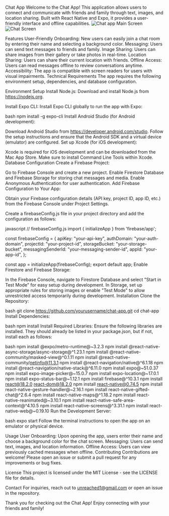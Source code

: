 Chat App
Welcome to the Chat App! This application allows users to connect and communicate with friends and family through text, images, and location sharing. Built with React Native and Expo, it provides a user-friendly interface and offline capabilities.
![Chat app Main Screen](https://github.com/user-attachments/assets/f1aec2ef-31a9-4f21-87a3-6e482a148298)
![Chat Screen](https://github.com/user-attachments/assets/f37f58b0-06ff-4a57-a9bb-606293136076)

Features
User-Friendly Onboarding: New users can easily join a chat room by entering their name and selecting a background color.
Messaging: Users can send text messages to friends and family.
Image Sharing: Users can share images from their gallery or take photos in real-time.
Location Sharing: Users can share their current location with friends.
Offline Access: Users can read messages offline to review conversations anytime.
Accessibility: The app is compatible with screen readers for users with visual impairments.
Technical Requirements
The app requires the following environment setup, dependencies, and database configuration.

Environment Setup
Install Node.js: Download and install Node.js from https://nodejs.org.

Install Expo CLI: Install Expo CLI globally to run the app with Expo:

bash
npm install -g expo-cli
Install Android Studio (for Android development):

Download Android Studio from https://developer.android.com/studio.
Follow the setup instructions and ensure that the Android SDK and a virtual device (emulator) are configured.
Set up Xcode (for iOS development):

Xcode is required for iOS development and can be downloaded from the Mac App Store. Make sure to install Command Line Tools within Xcode.
Database Configuration
Create a Firebase Project:

Go to Firebase Console and create a new project.
Enable Firestore Database and Firebase Storage for storing chat messages and media.
Enable Anonymous Authentication for user authentication.
Add Firebase Configuration to Your App:

Obtain your Firebase configuration details (API key, project ID, app ID, etc.) from the Firebase Console under Project Settings.

Create a firebaseConfig.js file in your project directory and add the configuration as follows:

javascript
// firebaseConfig.js
import { initializeApp } from 'firebase/app';

const firebaseConfig = {
  apiKey: "your-api-key",
  authDomain: "your-auth-domain",
  projectId: "your-project-id",
  storageBucket: "your-storage-bucket",
  messagingSenderId: "your-messaging-sender-id",
  appId: "your-app-id",
};

const app = initializeApp(firebaseConfig);
export default app;
Enable Firestore and Firebase Storage:

In the Firebase Console, navigate to Firestore Database and select "Start in Test Mode" for easy setup during development.
In Storage, set up appropriate rules for storing images or enable "Test Mode" to allow unrestricted access temporarily during development.
Installation
Clone the Repository:

bash
git clone https://github.com/yourusername/chat-app.git
cd chat-app
Install Dependencies:

bash
npm install
Install Required Libraries: Ensure the following libraries are installed. They should already be listed in your package.json, but if not, install each as follows:

bash
npm install @expo/metro-runtime@~3.2.3
npm install @react-native-async-storage/async-storage@^1.23.1
npm install @react-native-community/masked-view@^0.1.11
npm install @react-native-community/netinfo@11.3.1
npm install @react-navigation/native@^6.1.18
npm install @react-navigation/native-stack@^6.11.0
npm install expo@~51.0.37
npm install expo-image-picker@~15.0.7
npm install expo-location@~17.0.1
npm install expo-status-bar@~1.12.1
npm install firebase@^10.3.1
npm install react@18.2.0 react-dom@18.2.0
npm install react-native@0.74.5
npm install react-native-gesture-handler@~2.16.1
npm install react-native-gifted-chat@^2.6.4
npm install react-native-maps@^1.18.2
npm install react-native-reanimated@~3.10.1
npm install react-native-safe-area-context@^4.10.5
npm install react-native-screens@^3.31.1
npm install react-native-web@~0.19.10
Run the Development Server:

bash
expo start
Follow the terminal instructions to open the app on an emulator or physical device.

Usage
User Onboarding: Upon opening the app, users enter their name and choose a background color for the chat screen.
Messaging: Users can send text, images, and location information.
Offline Access: Users can view previously cached messages when offline.
Contributing
Contributions are welcome! Please open an issue or submit a pull request for any improvements or bug fixes.

License
This project is licensed under the MIT License - see the LICENSE file for details.

Contact
For inquiries, reach out to unreached1@gmail.com or open an issue in the repository.

Thank you for checking out the Chat App! Enjoy connecting with your friends and family!
